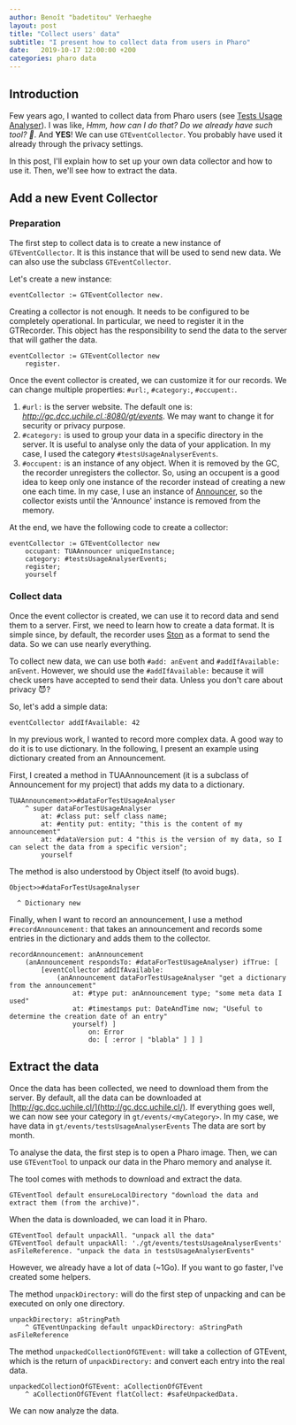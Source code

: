 ```yaml
---
author: Benoît "badetitou" Verhaeghe
layout: post
title: "Collect users' data"
subtitle: "I present how to collect data from users in Pharo"
date:   2019-10-17 12:00:00 +200
categories: pharo data
---
```


## Introduction

Few years ago, I wanted to collect data from Pharo users (see [Tests Usage Analyser](/projects/TUA/TUA)).
I was like, _Hmm, how can I do that? Do we already have such tool? :thinking:_.
And **YES**!
We can use ``GTEventCollector``.
You probably have used it already through the privacy settings.

In this post, I'll explain how to set up your own data collector and how to use it.
Then, we'll see how to extract the data.

## Add a new Event Collector

### Preparation

The first step to collect data is to create a new instance of `GTEventCollector`.
It is this instance that will be used to send new data.
We can also use the subclass `GTEventCollector`.

Let's create a new instance:

```st
eventCollector := GTEventCollector new.
```

Creating a collector is not enough.
It needs to be configured to be completely operational.
In particular, we need to register it in the GTRecorder.
This object has the responsibility to send the data to the server that will gather the data.

```st
eventCollector := GTEventCollector new
    register.
```

Once the event collector is created, we can customize it for our records.
We can change multiple properties: `#url:`, `#category:`, `#occupent:`.

1. `#url:` is the server website. The default one is: _http://gc.dcc.uchile.cl.:8080/gt/events_. We may want to change it for security or privacy purpose.
2. `#category:` is used to group your data in a specific directory in the server. It is useful to analyse only the data of your application. In my case, I used the category `#testsUsageAnalyserEvents`.
3. `#occupent:` is an instance of any object. When it is removed by the GC, the recorder unregisters the collector. So, using an occupent is a good idea to keep only one instance of the recorder instead of creating a new one each time. In my case, I use an instance of [Announcer](https://github.com/pharo-open-documentation/pharo-wiki/blob/master/PharoProjects/Announcer.md), so the collector exists until the 'Announce' instance is removed from the memory.

At the end, we have the following code to create a collector:

```st
eventCollector := GTEventCollector new
    occupant: TUAAnnouncer uniqueInstance;
    category: #testsUsageAnalyserEvents;
    register;
    yourself
```

### Collect data

Once the event collector is created, we can use it to record data and send them to a server.
First, we need to learn how to create a data format.
It is simple since, by default, the recorder uses [Ston](https://github.com/pharo-open-documentation/pharo-wiki/blob/master/ExternalProjects/Export/JSON.md) as a format to send the data.
So we can use nearly everything.

To collect new data, we can use both `#add: anEvent` and `#addIfAvailable: anEvent`.
However, we should use the `#addIfAvailable:` because it will check users have accepted to send their data.
Unless you don't care about privacy :smiling_imp:?

So, let's add a simple data:

```st
eventCollector addIfAvailable: 42
```

In my previous work, I wanted to record more complex data.
A good way to do it is to use dictionary.
In the following, I present an example using dictionary created from an Announcement.

First, I created a method in TUAAnnouncement (it is a subclass of Announcement for my project) that adds my data to a dictionary.

```st
TUAAnnouncement>>#dataForTestUsageAnalyser
    ^ super dataForTestUsageAnalyser
        at: #class put: self class name;
        at: #entity put: entity; "this is the content of my announcement"
        at: #dataVersion put: 4 "this is the version of my data, so I can select the data from a specific version";
        yourself
```

The method is also understood by Object itself (to avoid bugs).

```st
Object>>#dataForTestUsageAnalyser

  ^ Dictionary new
```

Finally, when I want to record an announcement, I use a method `#recordAnnouncement:` that takes an announcement and records some entries in the dictionary and adds them to the collector.

```st
recordAnnouncement: anAnnouncement
    (anAnnouncement respondsTo: #dataForTestUsageAnalyser) ifTrue: [
        [eventCollector addIfAvailable:
            (anAnnouncement dataForTestUsageAnalyser "get a dictionary from the announcement"
                at: #type put: anAnnouncement type; "some meta data I used"
                at: #timestamps put: DateAndTime now; "Useful to determine the creation date of an entry"
                yourself) ]
                    on: Error
                    do: [ :error | "blabla" ] ] ]
```

## Extract the data

Once the data has been collected, we need to download them from the server.
By default, all the data can be downloaded at [http://gc.dcc.uchile.cl/](http://gc.dcc.uchile.cl/).
If everything goes well, we can now see your category in ``gt/events/<myCategory>``.
In my case, we have data in `gt/events/testsUsageAnalyserEvents`
The data are sort by month.

To analyse the data, the first step is to open a Pharo image.
Then, we can use `GTEventTool` to unpack our data in the Pharo memory and analyse it.

The tool comes with methods to download and extract the data.

```st
GTEventTool default ensureLocalDirectory "download the data and extract them (from the archive)".
```

When the data is downloaded, we can load it in Pharo.

```st
GTEventTool default unpackAll. "unpack all the data"
GTEventTool default unpackAll: './gt/events/testsUsageAnalyserEvents' asFileReference. "unpack the data in testsUsageAnalyserEvents"
```

However, we already have a lot of data (~1Go).
If you want to go faster, I've created some helpers.

The method ``unpackDirectory:`` will do the first step of unpacking and can be executed on only one directory.

```st
unpackDirectory: aStringPath
    ^ GTEventUnpacking default unpackDirectory: aStringPath asFileReference
```

The method ``unpackedCollectionOfGTEvent:`` will take a collection of GTEvent, which is the return of `unpackDirectory:` and convert each entry into the real data.

```st
unpackedCollectionOfGTEvent: aCollectionOfGTEvent
    ^ aCollectionOfGTEvent flatCollect: #safeUnpackedData.
```

We can now analyze the data.
